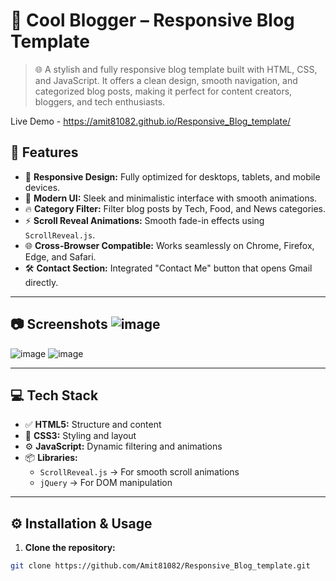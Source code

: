 # 🚀 Cool Blogger – Responsive Blog Template

> 🌐 A stylish and fully responsive blog template built with HTML, CSS, and JavaScript. It offers a clean design, smooth navigation, and categorized blog posts, making it perfect for content creators, bloggers, and tech enthusiasts.

Live Demo - https://amit81082.github.io/Responsive_Blog_template/

## 🎯 **Features**
- 📱 **Responsive Design:** Fully optimized for desktops, tablets, and mobile devices.  
- 🎨 **Modern UI:** Sleek and minimalistic interface with smooth animations.  
- 🔥 **Category Filter:** Filter blog posts by Tech, Food, and News categories.  
- ⚡ **Scroll Reveal Animations:** Smooth fade-in effects using `ScrollReveal.js`.  
- 🌐 **Cross-Browser Compatible:** Works seamlessly on Chrome, Firefox, Edge, and Safari.  
- 🛠️ **Contact Section:** Integrated "Contact Me" button that opens Gmail directly.  

---

## 📷 **Screenshots** ![image](https://github.com/user-attachments/assets/53dce187-5492-4bdd-ae36-361f05e310d8)
![image](https://github.com/user-attachments/assets/5911c52e-4dab-4de1-a618-71a080d0019b)
![image](https://github.com/user-attachments/assets/579e7c9b-619b-46b5-91da-0cb945758212)


---

## 💻 **Tech Stack**
- ✅ **HTML5:** Structure and content  
- 🎨 **CSS3:** Styling and layout  
- ⚙️ **JavaScript:** Dynamic filtering and animations  
- 📦 **Libraries:**  
  - `ScrollReveal.js` → For smooth scroll animations  
  - `jQuery` → For DOM manipulation  

---

## ⚙️ **Installation & Usage**

1. **Clone the repository:**
```bash
git clone https://github.com/Amit81082/Responsive_Blog_template.git
